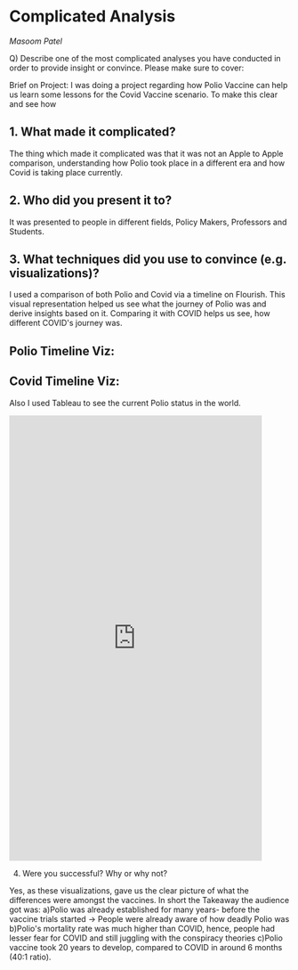 # Complicated Analysis
*Masoom Patel*

Q) Describe one of the most complicated analyses you have conducted in order to provide insight or convince. Please make sure to cover:

Brief on Project: I was doing a project regarding how Polio Vaccine can help us learn some lessons for the Covid Vaccine scenario.
 To make this clear and see how 


## 1. What made it complicated? 
The thing which made it complicated was that it was not an Apple to Apple comparison, understanding how Polio took place in a different era and how Covid is taking place currently.

## 2. Who did you present it to? 
It was presented to people in different fields, Policy Makers, Professors and Students.

## 3. What techniques did you use to convince (e.g. visualizations)? 
I used a comparison of both Polio and Covid via a timeline on Flourish. This visual representation helped us see what the journey of Polio was and derive insights based on it. Comparing it with COVID helps us see, how different COVID's journey was.

## Polio Timeline Viz:

<div class="flourish-embed flourish-chart" data-src="visualisation/7733667"><script src="https://public.flourish.studio/resources/embed.js"></script></div>

## Covid Timeline Viz:
<div class="flourish-embed flourish-chart" data-src="visualisation/7735464"><script src="https://public.flourish.studio/resources/embed.js"></script></div>



Also I used Tableau to see the current Polio status in the world.



<iframe
  src ="https://public.tableau.com/views/CurrentPOLIO/Dashboard1?:language=en-US&:display_count=n&:origin=viz_share_link" width="90%" height="800" seamless frameborder="0"
scrolling="no"></iframe>

4. Were you successful? Why or why not?

Yes, as these visualizations, gave us the clear picture of what the differences were amongst the vaccines.
In short the Takeaway the audience got was:
  a)Polio was already established for many years- before the vaccine trials started -> People were already aware of how deadly Polio was
  b)Polio's mortality rate was much higher than COVID, hence, people had lesser fear for COVID and still juggling with the conspiracy theories
  c)Polio vaccine took 20 years to develop, compared to COVID in around 6 months (40:1 ratio). 
  

